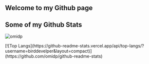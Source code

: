 ## Welcome to my Github page


<!--
**birddevelper/birddevelper** is a ✨ _special_ ✨ repository because its `README.md` (this file) appears on your GitHub profile.

Here are some ideas to get you started:

-->


## Some of my Github Stats
<p align=left> <img src=https://komarev.com/ghpvc/?username=birddevelper alt=omidp /> </p>
[![Top Langs](https://github-readme-stats.vercel.app/api/top-langs/?username=birddevelper&layout=compact)](https://github.com/omidp/github-readme-stats)
